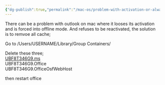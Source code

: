 ```yaml
---
{"dg-publish":true,"permalink":"/mac-os/problem-with-activation-or-always-offline-on-macos-outlook/","tags":["public","outlook","macos"],"noteIcon":"1","created":"2022-12-23T10:51:18.225+01:00","updated":"2022-12-23T10:51:18.229+01:00"}
---
```


There can be a problem with outlook on mac where it looses its activation and is forced into offline mode.
And refuses to be reactivated, the solution is to remvoe all cache;

Go to /Users/USERNAME/Library/Group Containers/

Delete these three;  
[UBF8T346G9.ms](http://ubf8t346g9.ms/ "http://ubf8t346g9.ms/")  
UBF8T346G9.Office  
UBF8T346G9.OfficeOsfWebHost

then restart office